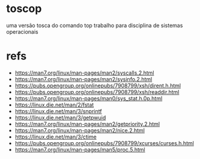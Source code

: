 # toscop
uma versão tosca do comando top
trabalho para disciplina de sistemas operacionais

# refs
- https://man7.org/linux/man-pages/man2/syscalls.2.html
- https://man7.org/linux/man-pages/man2/sysinfo.2.html
- https://pubs.opengroup.org/onlinepubs/7908799/xsh/dirent.h.html
- https://pubs.opengroup.org/onlinepubs/7908799/xsh/readdir.html
- https://man7.org/linux/man-pages/man0/sys_stat.h.0p.html
- https://linux.die.net/man/2/fstat
- https://linux.die.net/man/3/snprintf
- https://linux.die.net/man/3/getpwuid
- https://man7.org/linux/man-pages/man2/getpriority.2.html
- https://man7.org/linux/man-pages/man2/nice.2.html
- https://linux.die.net/man/3/ctime
- https://pubs.opengroup.org/onlinepubs/7908799/xcurses/curses.h.html
- https://man7.org/linux/man-pages/man5/proc.5.html
